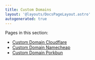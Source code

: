 ```yaml
---
title: Custom Domains
layout: '@layouts/DocsPageLayout.astro'
autogenerated: true
---
```


Pages in this section:

- [Custom Domain Cloudflare](/docs/en/build/fundamentals/the-space-runtime/custom-domains/custom-domain-cloudflare)
- [Custom Domain Namecheap](/docs/en/build/fundamentals/the-space-runtime/custom-domains/custom-domain-namecheap)
- [Custom Domain Porkbun](/docs/en/build/fundamentals/the-space-runtime/custom-domains/custom-domain-porkbun)
